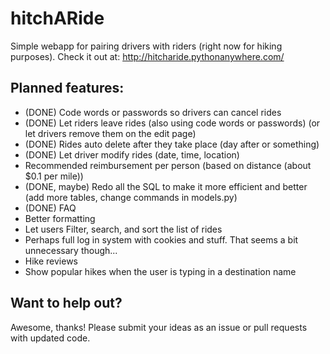 # hitchARide
Simple webapp for pairing drivers with riders (right now for hiking purposes).
Check it out at: http://hitcharide.pythonanywhere.com/

## Planned features: 
- (DONE) Code words or passwords so drivers can cancel rides
- (DONE) Let riders leave rides (also using code words or passwords) (or let drivers remove them on the edit page)
- (DONE) Rides auto delete after they take place (day after or something) 
- (DONE) Let driver modify rides (date, time, location)
- Recommended reimbursement per person (based on distance (about $0.1 per mile))
- (DONE, maybe) Redo all the SQL to make it more efficient and better (add more tables, change commands in models.py)
- (DONE) FAQ
- Better formatting
- Let users Filter, search, and sort the list of rides
- Perhaps full log in system with cookies and stuff. That seems a bit unnecessary though...
- Hike reviews
- Show popular hikes when the user is typing in a destination name

## Want to help out? 
Awesome, thanks! Please submit your ideas as an issue or pull requests with updated code. 
